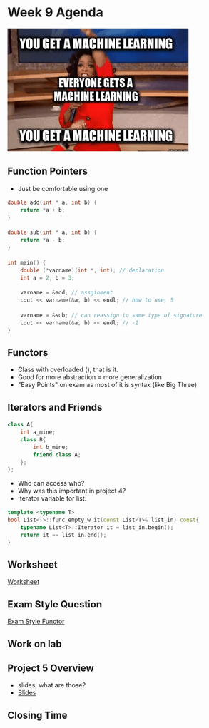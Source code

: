 # Week 9 Agenda
![Image](../.other/pictures/opera.gif)

## Function Pointers
- Just be comfortable using one

```cpp
double add(int * a, int b) {
    return *a + b;
}

double sub(int * a, int b) {
    return *a - b;
}

int main() {
    double (*varname)(int *, int); // declaration
    int a = 2, b = 3;

    varname = &add; // assginment
    cout << varname(&a, b) << endl; // how to use, 5

    varname = &sub; // can reassign to same type of signature
    cout << varname(&a, b) << endl; // -1
}
```

## Functors
- Class with overloaded (), that is it.
- Good for more abstraction = more generalization
- "Easy Points" on exam as most of it is syntax (like Big Three)

## Iterators and Friends
```cpp
class A{
	int a_mine;
	class B{
		int b_mine;
		friend class A;
	};
};
```

- Who can access who?
- Why was this important in project 4?
- Iterator variable for list:

```cpp
template <typename T>
bool List<T>::func_empty_w_it(const List<T>& list_in) const{
	typename List<T>::Iterator it = list_in.begin();
	return it == list_in.end();
}
```

## Worksheet
[Worksheet](https://drive.google.com/drive/u/1/folders/1vKztTqW_mbVeLUeZII0Az5vH5e2egekB)

## Exam Style Question
[Exam Style Functor](https://docs.google.com/document/d/1coUy-MmdsOYi_hk1Je8Yl9Y2N7kVs5Jbk4NCwGhbwOo/edit)

## Work on lab

## Project 5 Overview
- slides, what are those?
- [Slides](https://drive.google.com/drive/u/1/folders/1nZ6YBylNteusQhZVGZ6bW0mtEH8o_LKF)


## Closing Time
